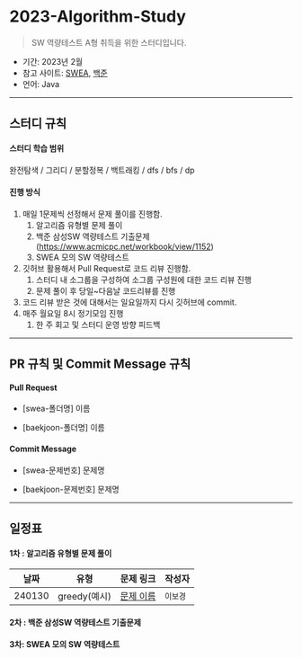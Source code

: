 # 2023-Algorithm-Study

> SW 역량테스트 A형 취득을 위한 스터디입니다. 

- 기간: 2023년 2월
- 참고 사이트: [SWEA](https://swexpertacademy.com/main/main.do), [백준](https://www.acmicpc.net/)
- 언어: Java
***

## 스터디 규칙 

#### 스터디 학습 범위

완전탐색 / 그리디 / 분할정복 / 백트래킹 / dfs / bfs / dp

#### 진행 방식

1. 매일 1문제씩 선정해서 문제 풀이를 진행함. 
   1. 알고리즘 유형별 문제 풀이
   2. 백준 삼성SW 역량테스트 기출문제 (https://www.acmicpc.net/workbook/view/1152)
   3. SWEA 모의 SW 역량테스트
2. 깃허브 활용해서 Pull Request로 코드 리뷰 진행함.
   1. 스터디 내 소그룹을 구성하여 소그룹 구성원에 대한 코드 리뷰 진행
   2. 문제 풀이 후 당일~다음날 코드리뷰를 진행
3. 코드 리뷰 받은 것에 대해서는 일요일까지 다시 깃허브에 commit.
4. 매주 월요일 8시 정기모임 진행
    1. 한 주 회고 및 스터디 운영 방향 피드백

***
## PR 규칙 및 Commit Message 규칙

#### Pull Request

- [swea-폴더명] 이름

- [baekjoon-폴더명] 이름

#### Commit Message

- [swea-문제번호] 문제명

- [baekjoon-문제번호] 문제명

***
## 일정표

#### 1차 : 알고리즘 유형별 문제 풀이

| **날짜** | **유형**          | **문제 링크**                                  | **작성자** |
| -------- | ----------------  | ---------------------------------------------- | ---------- |
|  240130  | greedy(예시)      | [문제 이름](링크)                               | `이보경`   |

#### 2차 : 백준 삼성SW 역량테스트 기출문제

#### 3차: SWEA 모의 SW 역량테스트